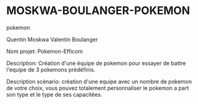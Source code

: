 # MOSKWA-BOULANGER-POKEMON
pokemon

Quentin Moskwa
Valentin Boulanger

Nom projet: Pokemon-Efficom

Description: Création d'une équipe de pokemon pour essayer de battre l'equipe de 3 pokemons prédéfinis.

Description scénario: création d'une equipe avec un nombre de pokemon de votre choix, vous pouvez totalement personnaliser le pokemon a part son type et le type de ses capacitées.
